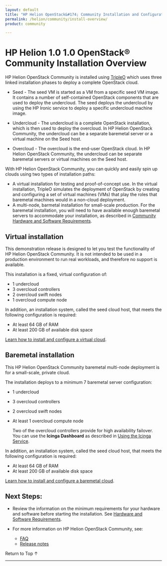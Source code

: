 ```yaml
---
layout: default
title: "HP Helion OpenStack&#174; Community Installation and Configuration"
permalink: /helion/community/install-overview/
product: community

---
```

<!--PUBLISHED-->

<script>

function PageRefresh {
onLoad="window.refresh"
}

PageRefresh();

</script>

<!--
<p style="font-size: small;"> <a href="/helion/community/hwsw-requirements/">&#9664; PREV</a> | <a href="/helion/community/">&#9650; UP</a> | <a href="/helion/community/install">NEXT &#9654;</a> </p>
-->

# HP Helion 1.0 1.0 OpenStack&#174; Community Installation Overview

HP Helion OpenStack Community is installed using <a href ="https://wiki.openstack.org/wiki/TripleO">TripleO</a> which uses three linked installation phases to deploy a complete OpenStack cloud.  

* Seed  - The seed VM is started as a VM from a specific seed VM image. It contains a number of self-contained OpenStack components that are used to deploy the undercloud. The seed deploys the undercloud by using the HP Ironic service to deploy a specific undercloud machine image.

* Undercloud - The undercloud is a complete OpenStack installation, which is then used to deploy the overcloud. In HP Helion OpenStack Community, the undercloud can be a separate baremetal server or a virtual machine on the Seed host. 

* Overcloud<a name="overcloud"></a> - The overcloud is the end-user OpenStack cloud. In HP Helion OpenStack Community, the undercloud can be separate baremetal servers or virtual machines on the Seed host. 

With HP Helion OpenStack Community, you can quickly and easily spin up clouds using two types of installation paths:

* A virtual installation for testing and proof-of-concept use. In the virtual installation, TripleO simulates the deployment of OpenStack by creating and configuring a set of virtual machines (VMs) that play the roles that baremetal machines would in a non-cloud deployment.
* A multi-node, barmetal installation for small-scale production. For the baremetal installation, you will need to have available enough baremetal servers to accommodate your installation, as described in [Community Hardware and Software Requirements](/helion/community/hwsw-requirements/).

## Virtual installation  

This demonstration release is designed to let you test the functionality of HP Helion OpenStack Community. It is not intended to be used in a production environment to run real workloads, and therefore no support is available. 

This installation is a fixed, virtual configuration of:

* 1 undercloud
* 3 overcloud controllers
* 2 overcloud swift nodes 
* 1 overcloud compute node 

In addition, an installation system, called the seed cloud host, that meets the following configuration is required:

* At least 64 GB of RAM
* At least 200 GB of available disk space

[Learn how to install and configure a virtual cloud](/helion/community/install-virtual/). 

## Baremetal installation 

This HP Helion OpenStack Community baremetal multi-node deployment is for a small-scale, private cloud. 

The installation deploys to a minimum 7 baremetal server configuration:

* 1 undercloud
* 3 overcloud controllers
* 2 overcloud swift nodes 
* At least 1 overcloud compute node 

	Two of the overcloud controllers provide for high availability failover. You can use the **Icinga Dashboard** as described in [Using the Icinga Service](/helion/community/services/icinga/).


In addition, an installation system, called the seed cloud host, that meets the following configuration is required:

* At least 64 GB of RAM
* At least 200 GB of available disk space


[Learn how to install and configure a baremetal cloud](/helion/community/install/). 

## Next Steps:

* Review the information on the minimum requirements for your hardware and software before starting the installation. See [Hardware and Software Requirements](/helion/community/hwsw-requirements/).

* For more information on HP Helion OpenStack Community, see:

	* [FAQ](/helion/community/faq/) 
	* [Release notes](/helion/community/release-notes/) 

 <a href="#top" style="padding:14px 0px 14px 0px; text-decoration: none;"> Return to Top &#8593; </a>

----

